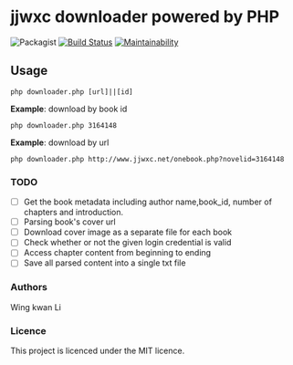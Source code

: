 # jjwxc downloader powered by PHP
![Packagist](https://img.shields.io/packagist/l/doctrine/orm.svg) [![Build Status](https://travis-ci.com/TsundokuApp/Tsundoku.svg?branch=develop)](https://travis-ci.com/TsundokuApp/Tsundoku) [![Maintainability](https://api.codeclimate.com/v1/badges/24df2547bd334d08558a/maintainability)](https://codeclimate.com/github/TsundokuApp/Tsundoku/maintainability)
## Usage

```
php downloader.php [url]||[id]

```

**Example**: download by book id

```
php downloader.php 3164148
```

**Example**: download by url

```
php downloader.php http://www.jjwxc.net/onebook.php?novelid=3164148
```

### TODO

- [ ] Get the book metadata including author name,book_id, number of chapters and introduction.
- [ ] Parsing book's cover url
- [ ] Download cover image as a separate file for each book
- [ ] Check whether or not the given login credential is valid 
- [ ] Access chapter content from beginning to ending
- [ ] Save all parsed content into a single txt file

### Authors

Wing kwan Li

### Licence

This project is licenced under the MIT licence.
